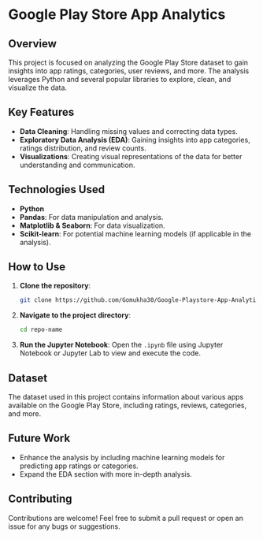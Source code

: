 # Google Play Store App Analytics

## Overview

This project is focused on analyzing the Google Play Store dataset to gain insights into app ratings, categories, user reviews, and more. The analysis leverages Python and several popular libraries to explore, clean, and visualize the data.

## Key Features

- **Data Cleaning**: Handling missing values and correcting data types.
- **Exploratory Data Analysis (EDA)**: Gaining insights into app categories, ratings distribution, and review counts.
- **Visualizations**: Creating visual representations of the data for better understanding and communication.

## Technologies Used

- **Python**
- **Pandas**: For data manipulation and analysis.
- **Matplotlib & Seaborn**: For data visualization.
- **Scikit-learn**: For potential machine learning models (if applicable in the analysis).

## How to Use

1. **Clone the repository**:
   ```bash
   git clone https://github.com/Gomukha30/Google-Playstore-App-Analytics
   ```
2. **Navigate to the project directory**:
   ```bash
   cd repo-name
   ```
3. **Run the Jupyter Notebook**:
   Open the `.ipynb` file using Jupyter Notebook or Jupyter Lab to view and execute the code.

## Dataset

The dataset used in this project contains information about various apps available on the Google Play Store, including ratings, reviews, categories, and more.

## Future Work

- Enhance the analysis by including machine learning models for predicting app ratings or categories.
- Expand the EDA section with more in-depth analysis.

## Contributing

Contributions are welcome! Feel free to submit a pull request or open an issue for any bugs or suggestions.

